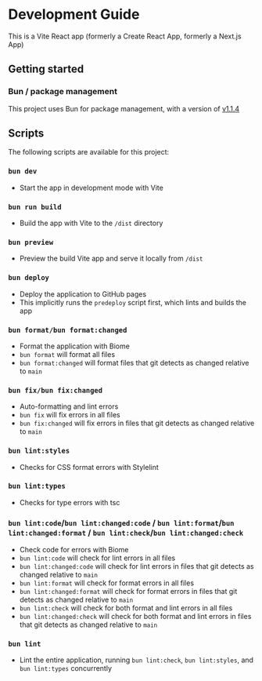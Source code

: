 # Development Guide

This is a Vite React app (formerly a Create React App, formerly a Next.js App)

## Getting started

### Bun / package management

This project uses Bun for package management, with a version of [v1.1.4](.tool-versions)

## Scripts

The following scripts are available for this project:

### `bun dev`

- Start the app in development mode with Vite

### `bun run build`

- Build the app with Vite to the `/dist` directory

### `bun preview`

- Preview the build Vite app and serve it locally from `/dist`

### `bun deploy`

- Deploy the application to GitHub pages
- This implicitly runs the `predeploy` script first, which lints and builds the app

### `bun format/bun format:changed`

- Format the application with Biome
- `bun format` will format all files
- `bun format:changed` will format files that git detects as changed relative to `main`

### `bun fix/bun fix:changed`

- Auto-formatting and lint errors
- `bun fix` will fix errors in all files
- `bun fix:changed` will fix errors in files that git detects as changed relative to `main`

### `bun lint:styles`

- Checks for CSS format errors with Stylelint

### `bun lint:types`

- Checks for type errors with tsc

### `bun lint:code`/`bun lint:changed:code` / `bun lint:format`/`bun lint:changed:format` / `bun lint:check`/`bun lint:changed:check`

- Check code for errors with Biome
- `bun lint:code` will check for lint errors in all files
- `bun lint:changed:code` will check for lint errors in files that git detects as changed relative to `main`
- `bun lint:format` will check for format errors in all files
- `bun lint:changed:format` will check for format errors in files that git detects as changed relative to `main`
- `bun lint:check` will check for both format and lint errors in all files
- `bun lint:changed:check` will check for both format and lint errors in files that git detects as changed relative to `main`

### `bun lint`

- Lint the entire application, running `bun lint:check`, `bun lint:styles`, and `bun lint:types` concurrently
